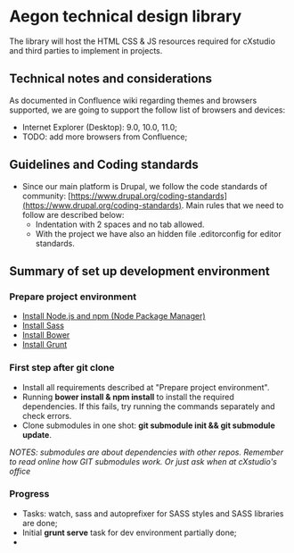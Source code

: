 # Aegon technical design library

The library will host the HTML CSS & JS resources required for cXstudio and 
third parties to implement in projects.


## Technical notes and considerations

As documented in Confluence wiki regarding themes and browsers supported, we are
going to support the follow list of browsers and devices:

* Internet Explorer (Desktop): 9.0, 10.0, 11.0;
* TODO: add more browsers from Confluence;


## Guidelines and Coding standards

* Since our main platform is Drupal, we follow the code standards of community: [https://www.drupal.org/coding-standards](https://www.drupal.org/coding-standards).
  Main rules that we need to follow are described below:
	* Indentation with 2 spaces and no tab allowed.
    * With the project we have also an hidden file .editorconfig for editor standards.


## Summary of set up development environment

### Prepare project environment

* [Install Node.js and npm (Node Package Manager)](http://nodejs.org/download/)
* [Install Sass](http://sass-lang.com/install)
* [Install Bower](http://bower.io/)
* [Install Grunt](http://gruntjs.com/getting-started)


### First step after git clone

* Install all requirements described at "Prepare project environment".
* Running **bower install & npm install** to install the required dependencies. 
  If this fails, try running the commands separately and check errors.
* Clone submodules in one shot: **git submodule init && git submodule update**.

*NOTES:  submodules are about dependencies with other repos. Remember to read
online how  GIT submodules work. Or just ask when at cXstudio's office*


### Progress

* Tasks: watch, sass and autoprefixer for SASS styles and SASS libraries are done;
* Initial **grunt serve** task for dev environment partially done;
* 
